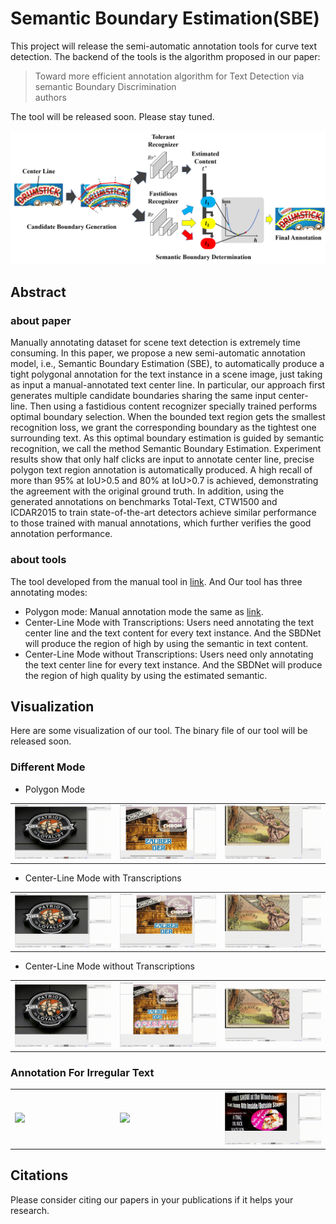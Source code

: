 # Semantic Boundary Estimation(SBE)

This project will release the semi-automatic annotation tools for curve text detection. The backend of the tools is the algorithm proposed in our paper:
> Toward more efficient annotation algorithm for Text Detection via semantic Boundary Discrimination  
> authors

The tool will be released soon. Please stay tuned.

![pipeline](./image/pipeline.png "img")

## Abstract

### about paper 

Manually annotating dataset for scene text detection is extremely time consuming. In this paper, we propose a new semi-automatic annotation model, i.e., Semantic Boundary Estimation (SBE), to automatically produce a tight polygonal annotation for the text instance in a scene image, just taking as input a manual-annotated text center line. In particular, our approach first generates multiple candidate boundaries sharing the same input center-line. Then using a fastidious content recognizer specially trained performs optimal boundary selection. When the bounded text region gets the smallest recognition loss, we grant the corresponding boundary as the tightest one surrounding text. As this optimal boundary estimation is guided by semantic recognition, we call the method Semantic Boundary Estimation. Experiment results show that only half clicks are input to annotate center line, precise polygon text region annotation is automatically produced. A high recall of more than 95% at IoU>0.5 and 80% at IoU>0.7 is achieved, demonstrating the agreement with the original ground truth. In addition, using the generated annotations on benchmarks Total-Text, CTW1500 and ICDAR2015 to train state-of-the-art detectors achieve similar performance to those trained with manual annotations, which further verifies the good annotation performance.

### about tools

The tool developed from the manual tool in [link](https://github.com/Yuliang-Liu/Curve-Text-Detector/tree/master/data). And Our tool has three annotating modes:
* Polygon mode: Manual annotation mode the same as [link](https://github.com/Yuliang-Liu/Curve-Text-Detector/tree/master/data).
* Center-Line Mode with Transcriptions: Users need annotating the text center line and the text content for every text instance. And the SBDNet will produce the region of high by using the semantic in text content.
* Center-Line Mode without Transcriptions: Users need only annotating the text center line for every text instance. And the SBDNet will produce the region of high quality by using the estimated semantic.

## Visualization

Here are some visualization of our tool. The binary file of our tool will be released soon.

### Different Mode
* Polygon Mode

<table>
    <tr>
        <td width="30%">
    <img src="./image/origin_tools/1.gif"/>
        </td>   
        <td width="30%">
	<img src="./image/origin_tools/2.gif"/>
        </td>   
        <td width="30%">
	<img src="./image/origin_tools/3.gif"/>
        </td> 
    </tr>
</table>

* Center-Line Mode with Transcriptions

<table>
    <tr>
        <td width="30%">
	<img src="./image/fast_tools/1.gif"/>
        </td>   
        <td width="30%">
	<img src="./image/fast_tools/2.gif"/>
        </td>   
        <td width="30%">
	<img src="./image/fast_tools/3.gif"/>
        </td> 
    </tr>
</table>

* Center-Line Mode without Transcriptions

<table>
    <tr>
        <td width="30%">
	<img src="./image/faster_tools/1.gif"/>
        </td>   
        <td width="30%">
	<img src="./image/faster_tools/2.gif"/>
        </td>   
        <td width="30%">
	<img src="./image/faster_tools/3.gif"/>
        </td> 
    </tr>
</table>

### Annotation For Irregular Text

<table>
    <tr>
        <td width="30%">
	<img src="./image/irregular/1.gif"/>
        </td>   
        <td width="30%">
	<img src="./image/irregular/2.gif"/>
        </td>   
        <td width="30%">
	<img src="./image/irregular/3.gif"/>
        </td> 
    </tr>
</table>


## Citations
Please consider citing our papers in your publications if it helps your research. 
